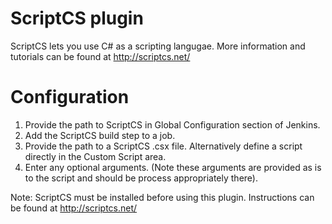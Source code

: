 ScriptCS plugin
===============

ScriptCS lets you use C# as a scripting langugae. More information and tutorials can be found at http://scriptcs.net/

Configuration
=============

1. Provide the path to ScriptCS in Global Configuration section of Jenkins.
2. Add the ScriptCS build step to a job.
3. Provide the path to a ScriptCS .csx file. Alternatively define a script directly in the Custom Script area.
4. Enter any optional arguments. (Note these arguments are provided as is to the script and should be process appropriately there).

Note: ScriptCS must be installed before using this plugin. Instructions can be found at http://scriptcs.net/


